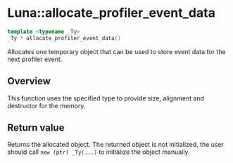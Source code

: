 # Luna::allocate_profiler_event_data

```c++
template <typename _Ty>
_Ty * allocate_profiler_event_data()
```

Allocates one temporary object that can be used to store event data for the next profiler event. 

## Overview
This function uses the specified type to provide size, alignment and destructor for the memory. 

## Return value
Returns the allocated object. The returned object is not initialized, the user should call `new (ptr) _Ty(...)` to initialize the object manually. 

